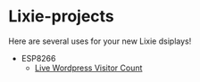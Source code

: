 # Lixie-projects
Here are several uses for your new Lixie dsiplays!

- ESP8266
  - [Live Wordpress Visitor Count
](https://github.com/connornishijima/Lixie-projects/tree/master/ESP8266/Live%20Wordpress%20Visitors)
